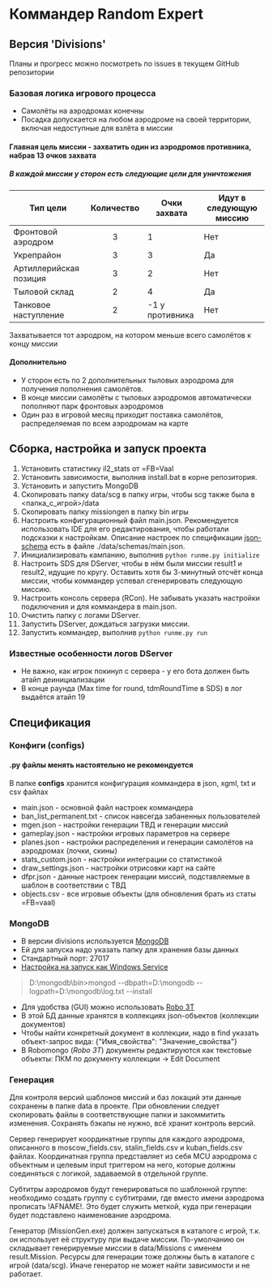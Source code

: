 # Коммандер Random Expert

## Версия 'Divisions'

Планы и прогресс можно посмотреть по issues в текущем GitHub репозитории

### Базовая логика игрового процесса

* Самолёты на аэродромах конечны
* Посадка допускается на любом аэродроме на своей территории, включая недоступные для взлёта в миссии

#### Главная цель миссии - захватить один из аэродромов противника, набрав 13 очков захвата

##### В каждой миссии у сторон есть следующие цели для уничтожения

|Тип цели|Количество|Очки захвата|Идут в следующую миссию|
| --- | :---: | --- | --- |
|Фронтовой аэродром| 3 | 1 | Нет |
|Укрепрайон| 3 | 3 | Да |
|Артиллерийская позиция| 3 | 2 | Нет |
|Тыловой склад| 2 | 4 | Да |
|Танковое наступление| 2 | -1 у противника | Нет |

Захватывается тот аэродром, на котором меньше всего самолётов к концу миссии

#### Дополнительно

* У сторон есть по 2 дополнительных тыловых аэродрома для получения пополнения самолётов.
* В конце миссии самолёты с тыловых аэродромов автоматически пополняют парк фронтовых аэродромов
* Один раз в игровой месяц приходит поставка самолётов, распределяемая по всем аэродромам на карте

## Сборка, настройка и запуск проекта

1. Установить статистику il2_stats от =FB=Vaal
1. Установить зависимости, выполнив install.bat в корне репозитория.
1. Установить и запустить MongoDB
1. Скопировать папку data/scg в папку игры, чтобы scg также была в <папка_с_игрой>/data
1. Скопировать папку missiongen в папку bin игры
1. Настроить конфигурационный файл main.json. Рекомендуется использовать IDE для его редактирования, чтобы работали подсказки к настройкам. Описание настроек по спецификации [json-schema](https://json-schema.org/) есть в файле ./data/schemas/main.json.
1. Инициализировать кампанию, выполнив `python runme.py initialize`
1. Настроить SDS для DServer, чтобы в нём были миссии result1 и result2, идущие по кругу. Оставить хотя бы 3-минутный отсчёт конца миссии, чтобы коммандер успевал сгенерировать следующую миссию.
1. Настроить консоль сервера (RCon). Не забывать указать настройки подключения и для коммандера в main.json.
1. Очистить папку с логами DServer.
1. Запустить DServer, дождаться загрузки миссии.
1. Запустить коммандер, выполнив `python runme.py run`

### Известные особенности логов DServer

* Не важно, как игрок покинул с сервера - у его бота должен быть атайп деинициализации
* В конце раунда (Max time for round, tdmRoundTime в SDS) в лог выдаётся атайп 19

## Спецификация

### Конфиги (configs)

#### .py файлы менять настоятельно не рекомендуется

В папке **configs** хранится конфигурация коммандера в json, xgml, txt и csv файлах

* main.json - основной файл настроек коммандера
* ban_list_permanent.txt - список навсегда забаненных пользователей
* mgen.json - настройки генерации ТВД и генерации миссий
* gameplay.json - настройки игровых параметров на сервере
* planes.json - настройки распределения и генерации самолётов на аэродромах (лочки, скины)
* stats_custom.json - настройки интеграции со статистикой
* draw_settings.json - настройки отрисовки карт на сайте
* dfpr.json - данные настроек генерации миссий, подставляемые в шаблон в соответствии с ТВД
* objects.csv - все игровые объекты (для обновления брать из статы =FB=vaal)

### MongoDB

* В версии divisions используется [MongoDB](https://www.mongodb.com/download-center?jmp=nav#community)
* Ей для запуска надо указать папку для хранения базы данных
* Стандартный порт: 27017
* [Настройка на запуск как Windows Service](https://stackoverflow.com/questions/2438055/how-to-run-mongodb-as-windows-service)
> D:\mongodb\bin>mongod --dbpath=D:\mongodb --logpath=D:\mongodb\log.txt --install
* Для удобства (GUI) можно использовать [Robo 3T](https://robomongo.org)
* В этой БД данные хранятся в коллекциях json-объектов (коллекции документов)
* Чтобы найти конкретный документ в коллекции, надо в find указать объект-запрос вида: {"Имя_свойства": "Значение_свойства"}
* В Robomongo (*Robo 3T*) документы редактируются как текстовые объекты: ПКМ по документу коллекции -> Edit Document

### Генерация

Для контроля версий шаблонов миссий и баз локаций эти данные сохранены в папке data в проекте. При обновлении следует скопировать файлы в соответствующие папки и закоммитить изменения. Сохранять бэкапы не нужно, всё хранит контроль версий.

Сервер генерирует координатные группы для каждого аэродрома, описанного в moscow_fields.csv, stalin_fields.csv и kuban_fields.csv файлах. Координатная группа представляет из себя MCU аэродрома с объектным и целевым input триггером на него, которые должны соединяться с логикой, задаваемой в отдельной группе.

Субтитры аэродромов будут генерироваться по шаблонной группе: необходимо создать группу с субтитрами, где вместо имени аэродрома прописать !AFNAME!. Это будет служить меткой, куда при генерации будет подставлено наименование аэродрома.

Генератор (MissionGen.exe) должен запускаться в каталоге с игрой, т.к. он использует её структуру при выдаче миссии. По-умолчанию он складывает генерируемые миссии в data/Missions с именем result.Mission.
Ресурсы для генерации тоже должны быть в каталоге с игрой (data/scg). Иначе генератор не может найти зависимости и не работает.